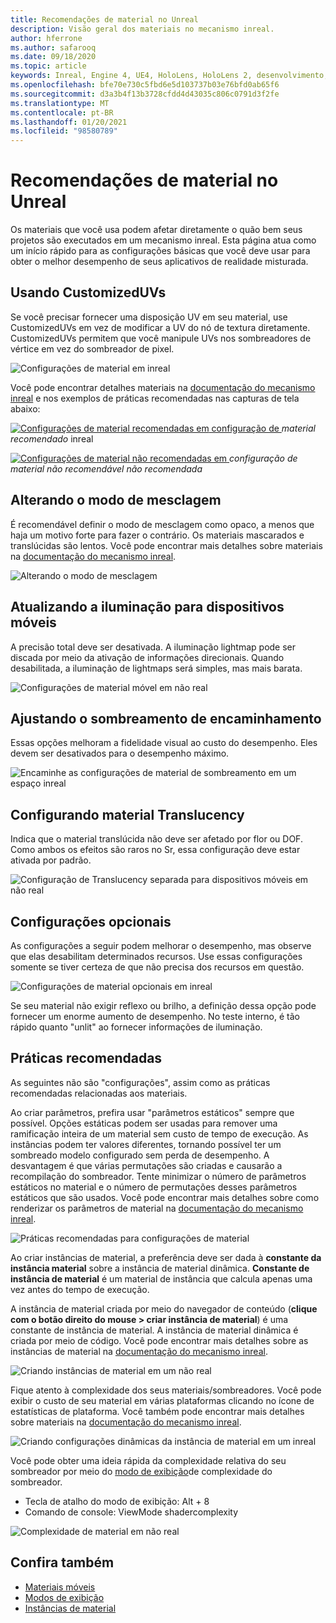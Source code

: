 ```yaml
---
title: Recomendações de material no Unreal
description: Visão geral dos materiais no mecanismo inreal.
author: hferrone
ms.author: safarooq
ms.date: 09/18/2020
ms.topic: article
keywords: Inreal, Engine 4, UE4, HoloLens, HoloLens 2, desenvolvimento, materiais, documentação, guias, recursos, hologramas, desenvolvimento de jogos, headset de realidade misturada, headset de realidade mista do Windows, headset da realidade virtual
ms.openlocfilehash: bfe70e730c5fbd6e5d103737b03e76bfd0ab65f6
ms.sourcegitcommit: d3a3b4f13b3728cfdd4d43035c806c0791d3f2fe
ms.translationtype: MT
ms.contentlocale: pt-BR
ms.lasthandoff: 01/20/2021
ms.locfileid: "98580789"
---
```

# <a name="material-recommendations-in-unreal"></a>Recomendações de material no Unreal

Os materiais que você usa podem afetar diretamente o quão bem seus projetos são executados em um mecanismo inreal. Esta página atua como um início rápido para as configurações básicas que você deve usar para obter o melhor desempenho de seus aplicativos de realidade misturada.

## <a name="using-customizeduvs"></a>Usando CustomizedUVs

Se você precisar fornecer uma disposição UV em seu material, use CustomizedUVs em vez de modificar a UV do nó de textura diretamente. CustomizedUVs permitem que você manipule UVs nos sombreadores de vértice em vez do sombreador de pixel.

![Configurações de material em inreal](images/unreal-materials-img-01c.png)

Você pode encontrar detalhes materiais na [documentação do mecanismo inreal](https://docs.unrealengine.com/Platforms/Mobile/Materials/index.html) e nos exemplos de práticas recomendadas nas capturas de tela abaixo:

[ ![ Configurações de material recomendadas em ](images/unreal-materials-img-01.png) configuração de ](images/unreal-materials-img-01.png#lightbox) 
 *material recomendado* inreal

[ ![ Configurações de material não recomendadas em ](images/unreal-materials-img-01b.png) ](images/unreal-materials-img-01b.png#lightbox) 
 *configuração de material não recomendável não recomendada*

## <a name="changing-blend-mode"></a>Alterando o modo de mesclagem

É recomendável definir o modo de mesclagem como opaco, a menos que haja um motivo forte para fazer o contrário. Os materiais mascarados e translúcidas são lentos. Você pode encontrar mais detalhes sobre materiais na [documentação do mecanismo inreal](https://docs.unrealengine.com/Platforms/Mobile/Materials/index.html).

![Alterando o modo de mesclagem](images/unreal-materials-img-02.jpg)

## <a name="updating-lighting-for-mobile"></a>Atualizando a iluminação para dispositivos móveis

A precisão total deve ser desativada. A iluminação lightmap pode ser discada por meio da ativação de informações direcionais. Quando desabilitada, a iluminação de lightmaps será simples, mas mais barata.

![Configurações de material móvel em não real](images/unreal-materials-img-03.jpg)

## <a name="adjusting-forward-shading"></a>Ajustando o sombreamento de encaminhamento

Essas opções melhoram a fidelidade visual ao custo do desempenho. Eles devem ser desativados para o desempenho máximo.

![Encaminhe as configurações de material de sombreamento em um espaço inreal](images/unreal-materials-img-04.jpg)

## <a name="setting-material-translucency"></a>Configurando material Translucency

Indica que o material translúcida não deve ser afetado por flor ou DOF. Como ambos os efeitos são raros no Sr, essa configuração deve estar ativada por padrão.

![Configuração de Translucency separada para dispositivos móveis em não real](images/unreal-materials-img-05.jpg)

## <a name="optional-settings"></a>Configurações opcionais

As configurações a seguir podem melhorar o desempenho, mas observe que elas desabilitam determinados recursos. Use essas configurações somente se tiver certeza de que não precisa dos recursos em questão.

![Configurações de material opcionais em inreal](images/unreal-materials-img-06.jpg)

Se seu material não exigir reflexo ou brilho, a definição dessa opção pode fornecer um enorme aumento de desempenho. No teste interno, é tão rápido quanto "unlit" ao fornecer informações de iluminação.

## <a name="best-practices"></a>Práticas recomendadas

As seguintes não são "configurações", assim como as práticas recomendadas relacionadas aos materiais.

Ao criar parâmetros, prefira usar "parâmetros estáticos" sempre que possível. Opções estáticas podem ser usadas para remover uma ramificação inteira de um material sem custo de tempo de execução. As instâncias podem ter valores diferentes, tornando possível ter um sombreado modelo configurado sem perda de desempenho. A desvantagem é que várias permutações são criadas e causarão a recompilação do sombreador. Tente minimizar o número de parâmetros estáticos no material e o número de permutações desses parâmetros estáticos que são usados. Você pode encontrar mais detalhes sobre como renderizar os parâmetros de material na [documentação do mecanismo inreal](https://docs.unrealengine.com/Engine/Rendering/Materials/ExpressionReference/Parameters/index.html#staticswitchparameter).

![Práticas recomendadas para configurações de material](images/unreal-materials-img-07.jpg)

Ao criar instâncias de material, a preferência deve ser dada à **constante da instância material** sobre a instância de material dinâmica. **Constante de instância de material** é um material de instância que calcula apenas uma vez antes do tempo de execução.

A instância de material criada por meio do navegador de conteúdo (**clique com o botão direito do mouse > criar instância de material**) é uma constante de instância de material. A instância de material dinâmica é criada por meio de código. Você pode encontrar mais detalhes sobre as instâncias de material na [documentação do mecanismo inreal](https://docs.unrealengine.com/Engine/Rendering/Materials/MaterialInstances/index.html).

![Criando instâncias de material em um não real](images/unreal-materials-img-08.png)

Fique atento à complexidade dos seus materiais/sombreadores. Você pode exibir o custo de seu material em várias plataformas clicando no ícone de estatísticas de plataforma. Você também pode encontrar mais detalhes sobre materiais na [documentação do mecanismo inreal](https://docs.unrealengine.com/Platforms/Mobile/Materials/index.html).

![Criando configurações dinâmicas da instância de material em um inreal](images/unreal-materials-img-09.png)

Você pode obter uma ideia rápida da complexidade relativa do seu sombreador por meio do [modo de exibição](https://docs.unrealengine.com/Engine/UI/LevelEditor/Viewports/ViewModes/index.html)de complexidade do sombreador.

* Tecla de atalho do modo de exibição: Alt + 8
* Comando de console: ViewMode shadercomplexity

![Complexidade de material em não real](images/unreal-materials-img-10.png)

## <a name="see-also"></a>Confira também
* [Materiais móveis](https://docs.unrealengine.com/Platforms/Mobile/Materials/index.html)
* [Modos de exibição](https://docs.unrealengine.com/Engine/UI/LevelEditor/Viewports/ViewModes/index.html)
* [Instâncias de material](https://docs.unrealengine.com/Engine/Rendering/Materials/MaterialInstances/index.html)
